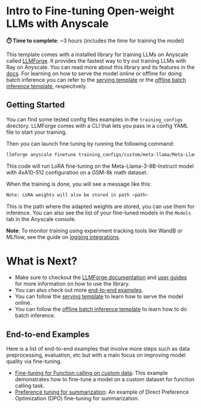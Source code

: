 # Intro to Fine-tuning Open-weight LLMs with Anyscale

**⏱️ Time to complete**: ~3 hours (includes the time for training the model)


This template comes with a installed library for training LLMs on Anyscale called [LLMForge](https://docs.anyscale.com/reference/llmforge-versions). It provides the fastest way to try out training LLMs with Ray on Anyscale. You can read more about this library and its features in the [docs](https://docs.anyscale.com/llms/finetuning/intro). For learning on how to serve the model online or offline for doing batch inference you can refer to the [serving template](https://console.anyscale.com/v2/template-preview/endpoints_v2) or the [offline batch inference template](https://console.anyscale.com/v2/template-preview/batch-llm), respecitvely.


## Getting Started

You can find some tested config files examples in the `training_configs` directory. LLMForge comes with a CLI that lets you pass in a config YAML file to start your training.

Then you can launch fine tuning by running the following command:
```bash
llmforge anyscale finetune training_configs/custom/meta-llama/Meta-Llama-3-8B/lora/4xA10-512.yaml
```

This code will run LoRA fine-tuning on the Meta-Llama-3-8B-Instruct model with 4xA10-512 configuration on a GSM-8k math dataset.

When the training is done, you will see a message like this:

```bash
Note: LoRA weights will also be stored in path <path>
````

This is the path where the adapted weights are stored, you can use them for inference. You can also see the list of your fine-tuned models in the `Models` tab in the Anyscale console.

**Note**: To monitor training using experiment tracking tools like WandB or MLflow, see the guide on [logging integrations](https://docs.anyscale.com/llms/finetuning/guides/logging_integrations).

# What is Next?

* Make sure to checkout the [LLMForge documentation](https://docs.anyscale.com/llms/finetuning/intro) and [user guides](https://docs.anyscale.com/category/fine-tuning-beta) for more information on how to use the library.
* You can also check out more [end-to-end examples](#end-to-end-examples).
* You can follow the [serving template](https://console.anyscale.com/v2/template-preview/endpoints_v2) to learn how to serve the model online.
* You can follow the [offline batch inference template](https://console.anyscale.com/v2/template-preview/batch-llm) to learn how to do batch inference.



## End-to-end Examples

Here is a list of end-to-end examples that involve more steps such as data preprocessing, evaluation, etc but with a main focus on improving model quality via fine-tuning.

* [Fine-tuning for Function calling on custom data](./end-to-end-examples/fine-tune-function-calling/README.ipynb): This example demonstrates how to fine-tune a model on a custom dataset for function calling task.
* [Preference tuning for summarization](./end-to-end-examples/fine-tune-preference/README.ipynb): An example of Direct Preference Optimization (DPO) fine-tuning for summarization.
